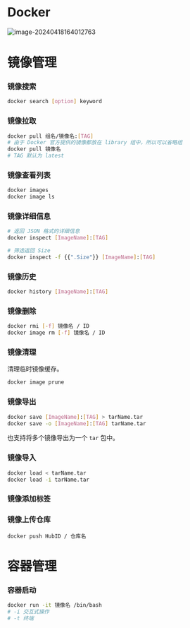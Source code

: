 # Docker

![image-20240418164012763](https://cdn.jsdelivr.net/gh/chousinbin/Image/202404181640887.png)

# 镜像管理

### 镜像搜索

```bash
docker search [option] keyword
```

### 镜像拉取

```bash
docker pull 组名/镜像名:[TAG]
# 由于 Docker 官方提供的镜像都放在 library 组中，所以可以省略组
docker pull 镜像名
# TAG 默认为 latest
```

### 镜像查看列表

```bash
docker images
docker image ls
```

### 镜像详细信息

```bash
# 返回 JSON 格式的详细信息
docker inspect [ImageName]:[TAG]

# 筛选返回 Size
docker inspect -f {{".Size"}} [ImageName]:[TAG]
```

### 镜像历史

```bash
docker history [ImageName]:[TAG]
```

### 镜像删除

```bash
docker rmi [-f] 镜像名 / ID
docker image rm [-f] 镜像名 / ID
```

### 镜像清理

清理临时镜像缓存。

```bash
docker image prune
```

### 镜像导出

```bash
docker save [ImageName]:[TAG] > tarName.tar
docker save -o [ImageName]:[TAG] tarName.tar
```

也支持将多个镜像导出为一个 `tar` 包中。

### 镜像导入

```bash
docker load < tarName.tar
docker load -i tarName.tar
```

### 镜像添加标签



### 镜像上传仓库

```
docker push HubID / 仓库名
```



# 容器管理

### 容器启动

```bash
docker run -it 镜像名 /bin/bash
# -i 交互式操作
# -t 终端
```

### 
